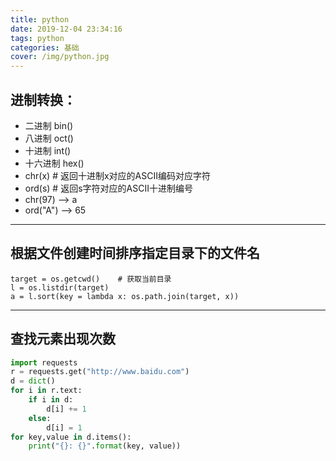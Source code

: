 ```yaml
---
title: python 
date: 2019-12-04 23:34:16
tags: python 
categories: 基础 
cover: /img/python.jpg
---
```


## 进制转换：
* 二进制  bin()  
* 八进制  oct()  
* 十进制  int()  
* 十六进制  hex()  
* chr(x) # 返回十进制x对应的ASCII编码对应字符  
* ord(s) # 返回s字符对应的ASCII十进制编号  
* chr(97)   --> a  
* ord("A") --> 65  

*** 
## 根据文件创建时间排序指定目录下的文件名
```
target = os.getcwd()    # 获取当前目录
l = os.listdir(target)
a = l.sort(key = lambda x: os.path.join(target, x))
```

***

## 查找元素出现次数
``` python
import requests
r = requests.get("http://www.baidu.com")
d = dict()
for i in r.text:
    if i in d:
        d[i] += 1
    else:
        d[i] = 1
for key,value in d.items():
    print("{}: {}".format(key, value))
```